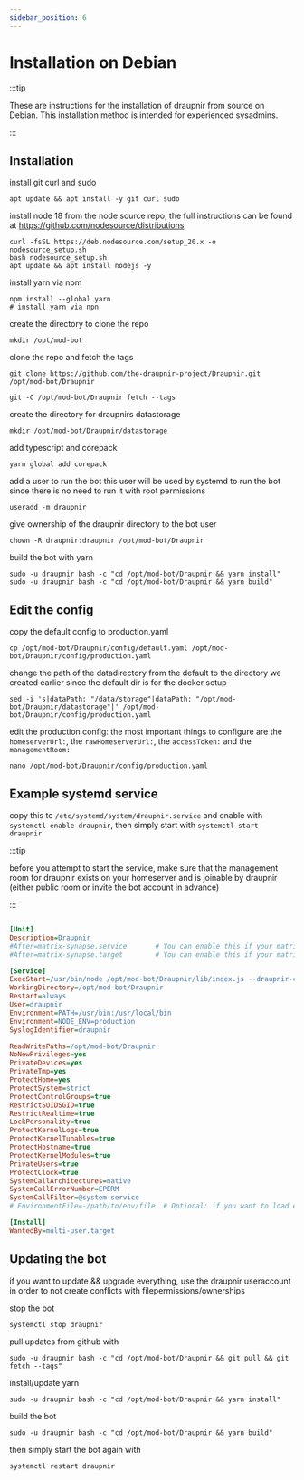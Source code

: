 ```yaml
---
sidebar_position: 6
---
```


# Installation on Debian

:::tip

These are instructions for the installation of draupnir from source on Debian.
This installation method is intended for experienced sysadmins.

:::

## Installation
install git curl and sudo
```shell
apt update && apt install -y git curl sudo
```
install node 18 from the node source repo, the full instructions can be found at https://github.com/nodesource/distributions
```shell
curl -fsSL https://deb.nodesource.com/setup_20.x -o nodesource_setup.sh
bash nodesource_setup.sh
apt update && apt install nodejs -y
```
install yarn via npm
```shell
npm install --global yarn                                                                                                                    # install yarn via npn
```
create the directory to clone the repo
```shell
mkdir /opt/mod-bot
```
clone the repo and fetch the tags
```shell
git clone https://github.com/the-draupnir-project/Draupnir.git /opt/mod-bot/Draupnir
```
```shell
git -C /opt/mod-bot/Draupnir fetch --tags
```
create the directory for draupnirs datastorage
```shell
mkdir /opt/mod-bot/Draupnir/datastorage
```
add typescript and corepack
```shell
yarn global add corepack
```
add a user to run the bot
this user will be used by systemd to run the bot since there is no need to run it with root permissions
```shell
useradd -m draupnir
```
give ownership of the draupnir directory to the bot user
```shell
chown -R draupnir:draupnir /opt/mod-bot/Draupnir
```
build the bot with yarn
```shell
sudo -u draupnir bash -c "cd /opt/mod-bot/Draupnir && yarn install"
sudo -u draupnir bash -c "cd /opt/mod-bot/Draupnir && yarn build"
```
## Edit the config
copy the default config to production.yaml
```shell
cp /opt/mod-bot/Draupnir/config/default.yaml /opt/mod-bot/Draupnir/config/production.yaml
```
change the path of the datadirectory from the default to the directory we created earlier since the default dir is for the docker setup
```shell
sed -i 's|dataPath: "/data/storage"|dataPath: "/opt/mod-bot/Draupnir/datastorage"|' /opt/mod-bot/Draupnir/config/production.yaml
```
edit the production config:
the most important things to configure are the `homeserverUrl:`, the `rawHomeserverUrl:`, the `accessToken:` and the `managementRoom:`
```shell
nano /opt/mod-bot/Draupnir/config/production.yaml
```

## Example systemd service
copy this to `/etc/systemd/system/draupnir.service` and enable with `systemctl enable draupnir`, then simply start with `systemctl start draupnir`

:::tip

before you attempt to start the service, make sure that the management room for draupnir exists on your homeserver and is joinable by draupnir (either public room or invite the bot account in advance)

:::

```ini

[Unit]
Description=Draupnir
#After=matrix-synapse.service       # You can enable this if your matrix server is synapse, otherwise you might want to change it to the service that starts your homeserver
#After=matrix-synapse.target        # You can enable this if your matrix server is synapse and you have installed workers via the official instructions

[Service]
ExecStart=/usr/bin/node /opt/mod-bot/Draupnir/lib/index.js --draupnir-config /opt/mod-bot/Draupnir/config/production.yaml
WorkingDirectory=/opt/mod-bot/Draupnir
Restart=always
User=draupnir
Environment=PATH=/usr/bin:/usr/local/bin
Environment=NODE_ENV=production
SyslogIdentifier=draupnir

ReadWritePaths=/opt/mod-bot/Draupnir
NoNewPrivileges=yes
PrivateDevices=yes
PrivateTmp=yes
ProtectHome=yes
ProtectSystem=strict
ProtectControlGroups=true
RestrictSUIDSGID=true
RestrictRealtime=true
LockPersonality=true
ProtectKernelLogs=true
ProtectKernelTunables=true
ProtectHostname=true
ProtectKernelModules=true
PrivateUsers=true
ProtectClock=true
SystemCallArchitectures=native
SystemCallErrorNumber=EPERM
SystemCallFilter=@system-service
# EnvironmentFile=-/path/to/env/file  # Optional: if you want to load environment variables from a file

[Install]
WantedBy=multi-user.target
```
## Updating the bot
if you want to update && upgrade everything, use the draupnir useraccount in order to not create conflicts with filepermissions/ownerships

stop the bot
```shell
systemctl stop draupnir
```
pull updates from github with
```shell
sudo -u draupnir bash -c "cd /opt/mod-bot/Draupnir && git pull && git fetch --tags"
```
install/update yarn
```shell
sudo -u draupnir bash -c "cd /opt/mod-bot/Draupnir && yarn install"
```
build the bot
```shell
sudo -u draupnir bash -c "cd /opt/mod-bot/Draupnir && yarn build"
```

then simply start the bot again with
```shell
systemctl restart draupnir
```
